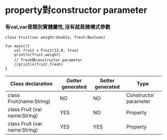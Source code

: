 # property對constructor parameter

### 有val,var是類別實體屬性,沒有就是建構式參數
	class Fruit(var weight:Double, fresh:Boolean)

	fun main(){
	    val fruit = Fruit(12.0, true)
	    println(fruit.weight)
	    // fresh是constructor parameter
	    //println(fruit.fresh)
	}
	

Class declaration  | Getter generated | Setter generated | Type
------------- | ------------- | --------- | ------
class Fruit(name:String) | NO | NO | Constructor parameter
class Fruit (val name:String)  | YES | NO | Property
class Fruit (var name:String) | YES | YES | Property